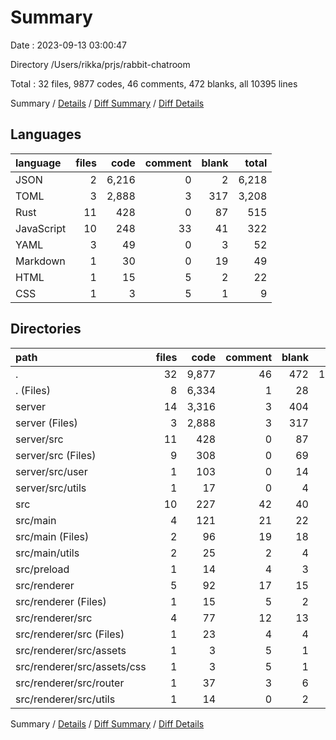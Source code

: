 # Summary

Date : 2023-09-13 03:00:47

Directory /Users/rikka/prjs/rabbit-chatroom

Total : 32 files,  9877 codes, 46 comments, 472 blanks, all 10395 lines

Summary / [Details](details.md) / [Diff Summary](diff.md) / [Diff Details](diff-details.md)

## Languages
| language | files | code | comment | blank | total |
| :--- | ---: | ---: | ---: | ---: | ---: |
| JSON | 2 | 6,216 | 0 | 2 | 6,218 |
| TOML | 3 | 2,888 | 3 | 317 | 3,208 |
| Rust | 11 | 428 | 0 | 87 | 515 |
| JavaScript | 10 | 248 | 33 | 41 | 322 |
| YAML | 3 | 49 | 0 | 3 | 52 |
| Markdown | 1 | 30 | 0 | 19 | 49 |
| HTML | 1 | 15 | 5 | 2 | 22 |
| CSS | 1 | 3 | 5 | 1 | 9 |

## Directories
| path | files | code | comment | blank | total |
| :--- | ---: | ---: | ---: | ---: | ---: |
| . | 32 | 9,877 | 46 | 472 | 10,395 |
| . (Files) | 8 | 6,334 | 1 | 28 | 6,363 |
| server | 14 | 3,316 | 3 | 404 | 3,723 |
| server (Files) | 3 | 2,888 | 3 | 317 | 3,208 |
| server/src | 11 | 428 | 0 | 87 | 515 |
| server/src (Files) | 9 | 308 | 0 | 69 | 377 |
| server/src/user | 1 | 103 | 0 | 14 | 117 |
| server/src/utils | 1 | 17 | 0 | 4 | 21 |
| src | 10 | 227 | 42 | 40 | 309 |
| src/main | 4 | 121 | 21 | 22 | 164 |
| src/main (Files) | 2 | 96 | 19 | 18 | 133 |
| src/main/utils | 2 | 25 | 2 | 4 | 31 |
| src/preload | 1 | 14 | 4 | 3 | 21 |
| src/renderer | 5 | 92 | 17 | 15 | 124 |
| src/renderer (Files) | 1 | 15 | 5 | 2 | 22 |
| src/renderer/src | 4 | 77 | 12 | 13 | 102 |
| src/renderer/src (Files) | 1 | 23 | 4 | 4 | 31 |
| src/renderer/src/assets | 1 | 3 | 5 | 1 | 9 |
| src/renderer/src/assets/css | 1 | 3 | 5 | 1 | 9 |
| src/renderer/src/router | 1 | 37 | 3 | 6 | 46 |
| src/renderer/src/utils | 1 | 14 | 0 | 2 | 16 |

Summary / [Details](details.md) / [Diff Summary](diff.md) / [Diff Details](diff-details.md)